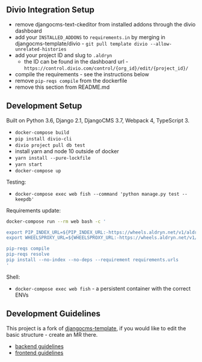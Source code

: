 Divio Integration Setup
-------------------------------------------------------------------------------
- remove djangocms-text-ckeditor from installed addons through the divio dashboard
- add your `INSTALLED_ADDONS` to `requirements.in` by merging in djangocms-template/divio - `git pull template divio --allow-unrelated-histories`
- add your project ID and slug to `.aldryn`
    - the ID can be found in the dashboard url - `https://control.divio.com/control/{org_id}/edit/{project_id}/`
- compile the requirements - see the instructions below
- remove `pip-reqs compile` from the dockerfile
- remove this section from README.md


Development Setup
-------------------------------------------------------------------------------
Built on Python 3.6, Django 2.1, DjangoCMS 3.7, Webpack 4, TypeScript 3.

- `docker-compose build`
- `pip install divio-cli`
- `divio project pull db test`
- install yarn and node 10 outside of docker
- `yarn install --pure-lockfile`
- `yarn start`
- `docker-compose up`

Testing:
- `docker-compose exec web fish --command 'python manage.py test --keepdb'`

Requirements update:
```bash
docker-compose run --rm web bash -c '

export PIP_INDEX_URL=${PIP_INDEX_URL:-https://wheels.aldryn.net/v1/aldryn-extras+pypi/${WHEELS_PLATFORM:-aldryn-baseproject-py3}/+simple/}
export WHEELSPROXY_URL=${WHEELSPROXY_URL:-https://wheels.aldryn.net/v1/aldryn-extras+pypi/${WHEELS_PLATFORM:-aldryn-baseproject-py3}/}

pip-reqs compile
pip-reqs resolve
pip install --no-index --no-deps --requirement requirements.urls
'
```

Shell:
- `docker-compose exec web fish` - a persistent container with the correct ENVs


Development Guidelines
-------------------------------------------------------------------------------
This project is a fork of [djangocms-template](https://gitlab.com/what-digital/djangocms-template/), if you would like to edit the basic structure - create an MR there.

- [backend guidelines](/docs/readme/backend.md)
- [frontend guidelines](/docs/readme/frontend.md)
